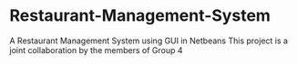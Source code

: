 # Restaurant-Management-System
A Restaurant Management System using GUI in Netbeans
This project is a joint collaboration by the members of Group 4
